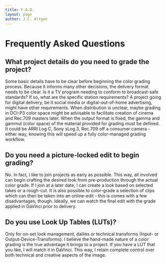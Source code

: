 ```yaml
---
title: F.A.Q.
layout: page
author: J.C. Altgen
---
```


# Frequently Asked Questions

## What project details do you need to grade the project?

Some basic details have to be clear before beginning the color grading process. Because it informs many other decisions, the delivery format needs to be clear. Is it a TV program needing to conform to broadcast-safe standards? If so, what are the specific station requirements? A project going for digital delivery, be it social media or digital-out-of-home advertising, might have other requirements. When distribution is unclear, maybe grading in DCI-P3 color space might be advisable to facilitate creation of cinema and Rec.709 masters later. When the output format is fixed, the gamma and gammut (color space) of the material provided for grading must be defined. It could be ARRI Log C, Sony sLog.3, Rec.709 off a consumer camera - either way, knowing this will speed up a fully color-managed grading workflow.

## Do you need a picture-locked edit to begin grading?

No. In fact, I like to join projects as early as possible. This way, all involved can begin crafting the desired look from pre-production through the actual color grade. If I join at a later date, I can create a look based on selected takes or a rough-cut. It is also possible to color-grade a selection of clips which can then be taken into an online-edit - this is comes with a few disadvantages, though. Ideally, we can watch the final edit with the grade applied in DaVinci prior to delivery.

## Do you use Look Up Tables (LUTs)?

Only for on-set look management, dailies or technical transforms (Input- or Output-Device-Transforms). I believe the hand-made nature of a color grading is the true advantage it brings to a project. If you have a LUT that you like, I will match it in DaVinci. This way, I retain complete control over both technical and creative aspects of the image.

#
